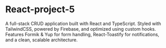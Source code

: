 # React-project-5
A full-stack CRUD application built with React and TypeScript. Styled with TailwindCSS, powered by Firebase, and optimized using custom hooks. Features Formik &amp; Yup for form handling, React-Toastify for notifications, and a clean, scalable architecture. 
